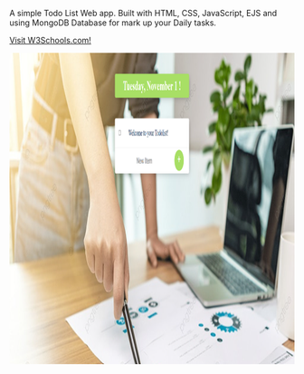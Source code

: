 <p>A simple Todo List Web app. Built with HTML, CSS, JavaScript, EJS and using MongoDB Database for mark up your Daily tasks.</p>

<a href="https://morning-fortress-51584.herokuapp.com/">Visit W3Schools.com!</a>

<img src="readme.png" alt="Demo-pic-of-Webapp" width="800" height="550">
